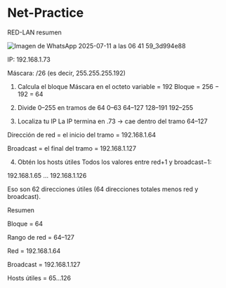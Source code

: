 # Net-Practice
RED-LAN
resumen

![Imagen de WhatsApp 2025-07-11 a las 06 41 59_3d994e88](https://github.com/user-attachments/assets/b09dca03-c3ea-4a2b-ac1a-5e778ad3e3a7)



IP: 192.168.1.73

Máscara: /26 (es decir, 255.255.255.192)

1. Calcula el bloque
Máscara en el octeto variable = 192 Bloque = 256 − 192 = 64

2. Divide 0–255 en tramos de 64
0–63 64–127 128–191 192–255

3. Localiza tu IP
La IP termina en .73 → cae dentro del tramo 64–127

Dirección de red = el inicio del tramo = 192.168.1.64

Broadcast = el final del tramo = 192.168.1.127

4. Obtén los hosts útiles
Todos los valores entre red+1 y broadcast−1:

192.168.1.65 … 192.168.1.126

Eso son 62 direcciones útiles (64 direcciones totales menos red y broadcast).

Resumen

Bloque = 64

Rango de red = 64–127

Red = 192.168.1.64

Broadcast = 192.168.1.127

Hosts útiles = 65…126
